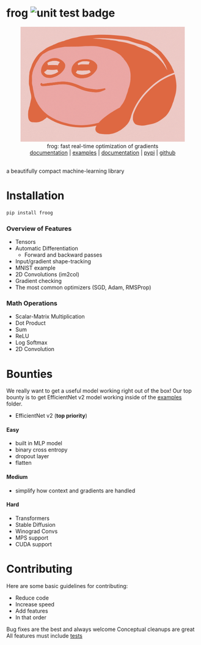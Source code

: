 # frog <img src="https://github.com/kevbuh/frog/actions/workflows/test.yml/badge.svg" alt="unit test badge" >
<div align="center" >
  <img src="https://raw.githubusercontent.com/kevbuh/frog/main/assets/froog.jpeg" alt="froog the frog" height="300">
  
  <br/>
  frog: fast real-time optimization of gradients 
  <br/>
  <a href="https://github.com/kevbuh/frog/tree/main/docs">documentation</a> | <a href="https://github.com/kevbuh/frog/tree/main/examples">examples</a> | <a href="https://github.com/kevbuh/frog/tree/main/docs">documentation</a> | <a href="https://pypi.org/project/froog/">pypi</a> | <a href="https://github.com/kevbuh/frog">github</a>
  <br/>
  <br/>
</div>

a beautifully compact machine-learning library

<!-- modern ml development is unintuitive, time consuming, and unaccessible. why not make it possible for anyone to build? -->
# Installation
```bash
pip install froog
```

### Overview of Features
- Tensors
- Automatic Differentiation
    - Forward and backward passes
- Input/gradient shape-tracking
- MNIST example
- 2D Convolutions (im2col)
- Gradient checking
- The most common optimizers (SGD, Adam, RMSProp)

### Math Operations
- Scalar-Matrix Multiplication
- Dot Product
- Sum
- ReLU
- Log Softmax
- 2D Convolution

# Bounties
We really want to get a useful model working right out of the box! Our top bounty is to get EfficientNet v2 model working inside of the <a href="https://github.com/kevbuh/frog/tree/main/examples">examples</a>  folder.

- EfficientNet v2 (**top priority**)

#### Easy
- built in MLP model
- binary cross entropy
- dropout layer
- flatten

#### Medium
- simplify how context and gradients are handled

#### Hard
- Transformers
- Stable Diffusion
- Winograd Convs
- MPS support
- CUDA support

# Contributing

Here are some basic guidelines for contributing:

* Reduce code
* Increase speed
* Add features
* In that order

Bug fixes are the best and always welcome
Conceptual cleanups are great
All features must include <a href="https://github.com/kevbuh/frog/tree/main/tests">tests</a>